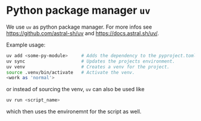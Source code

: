 # Python package manager `uv`

We use `uv` as python package manager. For more infos see
https://github.com/astral-sh/uv and https://docs.astral.sh/uv/.

Example usage:

```bash
uv add <some-py-module>     # Adds the dependency to the pyproject.toml file.
uv sync                     # Updates the projects environment.
uv venv                     # Creates a venv for the project.
source .venv/bin/activate   # Activate the venv.
<work as 'normal'>
```

or instead of sourcing the venv, `uv` can also be used like 

```bash
uv run <script_name>
```

which then uses the environemnt for the script as well.